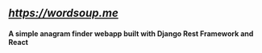 
## *https://wordsoup.me*
#### A simple anagram finder webapp built with Django Rest Framework and React

